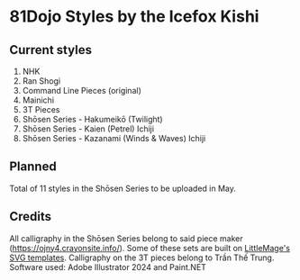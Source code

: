 # 81Dojo Styles by the Icefox Kishi
## Current styles
1. NHK
2. Ran Shogi
3. Command Line Pieces (original)
4. Mainichi
5. 3T Pieces
6. Shōsen Series - Hakumeikō (Twilight)
7. Shōsen Series - Kaien (Petrel) Ichiji
8. Shōsen Series - Kazanami (Winds & Waves) Ichiji
## Planned
Total of 11 styles in the Shōsen Series to be uploaded in May.
## Credits
All calligraphy in the Shōsen Series belong to said piece maker (https://ojny4.crayonsite.info/). Some of these sets are built on [LittleMage's SVG templates](https://github.com/Little-Mage/ShogiGUI-piece-sets/).
Calligraphy on the 3T pieces belong to Trần Thế Trung.
Software used: Adobe Illustrator 2024 and Paint.NET
